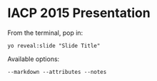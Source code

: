 
# IACP 2015 Presentation

From the terminal, pop in:

  ```yo reveal:slide "Slide Title"```

Available options:

 ```--markdown --attributes --notes```

